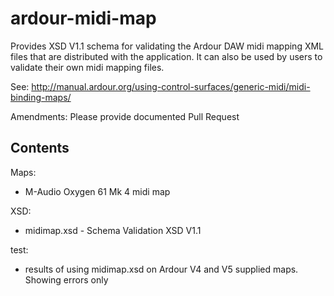 # ardour-midi-map

Provides XSD V1.1 schema for validating the Ardour DAW midi mapping XML files that are 
distributed with the application.  It can also be used by users to validate their 
own midi mapping files.

See: http://manual.ardour.org/using-control-surfaces/generic-midi/midi-binding-maps/
      
Amendments: Please provide documented Pull Request

## Contents

Maps:
- M-Audio Oxygen 61 Mk 4 midi map

XSD:
 - midimap.xsd - Schema Validation XSD V1.1
 
test:
 - results of using midimap.xsd on Ardour V4 and V5 supplied maps. Showing errors only
